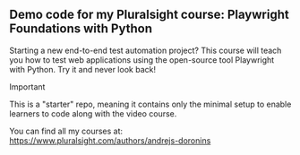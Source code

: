 ## Demo code for my Pluralsight course: Playwright Foundations with Python

Starting a new end-to-end test automation project? This course will teach you how to test web applications using the open-source tool Playwright with Python. Try it and never look back!

> [!IMPORTANT]
> This is a "starter" repo, meaning it contains only the minimal setup to enable learners to code along with the video course.
>

You can find all my courses at: https://www.pluralsight.com/authors/andrejs-doronins
